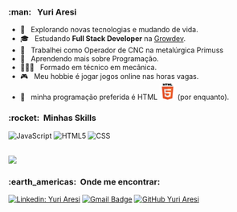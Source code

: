 <h3> :man: &nbsp; Yuri Aresi </h3>

- 🤔 &nbsp; Explorando novas tecnologias e mudando de vida.
- 🎓 &nbsp; Estudando **Full Stack Developer** na <a href="https://www.growdev.com.br/">Growdev</a>.
- 💼 &nbsp; Trabalhei como Operador de CNC na metalúrgica Primuss
- 🌱 &nbsp; Aprendendo mais sobre Programação.
- 👨🏻‍🎓 &nbsp; Formado em técnico em mecânica.
- 🎮 &nbsp; Meu hobbie é jogar jogos online nas horas vagas.
- 🤖 &nbsp; minha programação preferida é HTML <code><img height="32" src="https://raw.githubusercontent.com/github/explore/80688e429a7d4ef2fca1e82350fe8e3517d3494d/topics/html/html.png" alt="HTML5"/></code> (por enquanto).


<h3> :rocket: &nbsp;Minhas Skills </h3>

  ![JavaScript](https://img.shields.io/badge/-JavaScript-333333?style=flat&logo=javascript)
  ![HTML5](https://img.shields.io/badge/-HTML5-333333?style=flat&logo=HTML5)
  ![CSS](https://img.shields.io/badge/-CSS-333333?style=flat&logo=CSS3&logoColor=1572B6)

<br/>

<a href="https://github.com/yuriaresi">
  <img height="180em" src="https://github-readme-stats.vercel.app/api?username=yuriaresi&theme=dracula&show_icons=true" />
</a>

<br/>

<h3> :earth_americas: &nbsp;Onde me encontrar: </h3> 

[![Linkedin: Yuri Aresi](https://img.shields.io/badge/-Yuri&nbsp;Aresi-blue?style=flat-square&logo=Linkedin&logoColor=white&link=https://www.linkedin.com/in/yuri-aresi-5923ba22a/)](https://www.linkedin.com/in/yuri-aresi-5923ba22a/)
[![Gmail Badge](https://img.shields.io/badge/-yuri.aresi10@email.com-006bed?style=flat-square&logo=Gmail&logoColor=white&link=mailto:yuri.aresi10@gmail.com)](mailto:yuri.aresi10@gmail.com)
[![GitHub Yuri Aresi]( https://img.shields.io/github/followers/yuriaresi?label=follow&style=social)](https://github.com/yuriaresi)
